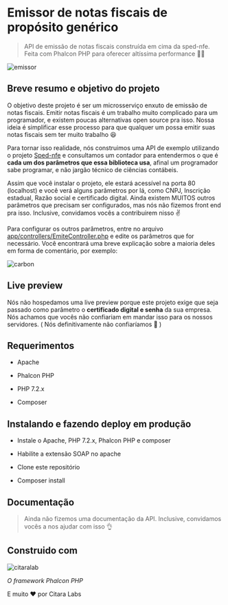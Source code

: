 # Emissor de notas fiscais de propósito genérico

> API de emissão de notas fiscais construída em cima da sped-nfe. Feita com Phalcon PHP para oferecer altíssima performance 🚀🚀

![emissor](https://user-images.githubusercontent.com/20716798/46682482-0902b100-cbc4-11e8-9301-7869c012d617.gif)


## Breve resumo e objetivo do projeto

O objetivo deste projeto é ser um microsserviço enxuto de emissão de notas fiscais. Emitir notas fiscais é um trabalho muito complicado para um programador, e existem poucas alternativas open source pra isso. Nossa ideia é simplificar esse processo para que qualquer um possa emitir suas notas fiscais sem ter muito trabalho 😆

Para tornar isso realidade, nós construimos uma API de exemplo utilizando o projeto [Sped-nfe](https://github.com/nfephp-org/sped-nfe) e consultamos um contador para entendermos o que é **cada um dos parâmetros que essa biblioteca usa**, afinal um programador sabe programar, e não jargão técnico de ciências contábeis. 

Assim que você instalar o projeto, ele estará acessível na porta 80 (localhost) e você verá alguns parâmetros por lá, como CNPJ, Inscrição estadual, Razão social e certificado digital. Ainda existem MUITOS outros parâmetros que precisam ser configurados, mas nós não fizemos front end pra isso. Inclusive, convidamos vocês a contribuirem nisso ✌ 

Para configurar os outros parâmetros, entre no arquivo [app/controllers/EmiteController.php](https://github.com/citaralabs/emissor-nota-fiscal/blob/master/app/controllers/EmiteController.php) e edite os parâmetros que for necessário. Você encontrará uma breve explicação sobre a maioria deles em forma de comentário, por exemplo:

![carbon](https://user-images.githubusercontent.com/20716798/46951406-481a8180-d05e-11e8-8425-c1d7644dccc5.png)


## Live preview

Nós não hospedamos uma live preview porque este projeto exige que seja passado como parâmetro o **certificado digital e senha** da sua empresa. Nós achamos que vocês não confiariam em mandar isso para os nossos servidores. ( Nós definitivamente não confiaríamos 
👀  )

## Requerimentos

- Apache
 
- Phalcon PHP
 
- PHP 7.2.x

- Composer

## Instalando e fazendo deploy em produção

- Instale o Apache, PHP 7.2.x, Phalcon PHP e composer

- Habilite a extensão SOAP no apache

- Clone este repositório

- Composer install

## Documentação

> Ainda não fizemos uma documentação da API. Inclusive, convidamos vocês a nos ajudar com isso 👌

## Construido com

![citaralab](https://avatars1.githubusercontent.com/u/1221505?s=200&v=4)

*O framework Phalcon PHP*

E muito ❤ por Citara Labs

